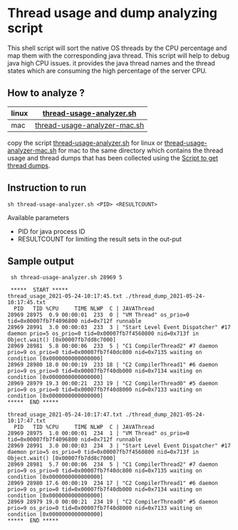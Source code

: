 # Thread usage and dump analyzing script

This shell script will sort the native OS threads by the CPU percentage and map them with the corresponding java thread. 
This script will help to debug java high CPU issues. it provides the java thread names and the thread states which are 
consuming the high percentage of the server CPU. 

## How to analyze ?

linux | [thread-usage-analyzer.sh](thread-usage-analyzer.sh) | 
-------- | -------- | 
mac | [thread-usage-analyzer-mac.sh](thread-usage-analyzer-mac.sh) | 



copy the script [thread-usage-analyzer.sh](thread-usage-analyzer.sh) for linux or [thread-usage-analyzer-mac.sh](thread-usage-analyzer-mac.sh) for mac to the same directory which contains the thread usage and thread dumps that has been collected using the
[Script to get thread dumps](../../scripts-and-commands/thread-dump/).

## Instruction to run


```sh thread-usage-analyzer.sh <PID> <RESULTCOUNT>```
  
Available parameters

- PID for java process ID
- RESULTCOUNT for limiting the result sets in the out-put 

## Sample output
```
 sh thread-usage-analyzer.sh 28969 5
 
 *****  START ***** 
thread_usage_2021-05-24-10:17:45.txt ./thread_dump_2021-05-24-10:17:45.txt
  PID   TID %CPU     TIME NLWP  C | JAVAThread 
28969 28975  0.9 00:00:01  233  0 | "VM Thread" os_prio=0 tid=0x00007fb7f4096800 nid=0x712f runnable 
28969 28991  3.0 00:00:03  233  3 | "Start Level Event Dispatcher" #17 daemon prio=5 os_prio=0 tid=0x00007fb7f4560800 nid=0x713f in Object.wait() [0x00007fb7dd8c7000]
28969 28981  5.8 00:00:06  233  5 | "C1 CompilerThread2" #7 daemon prio=9 os_prio=0 tid=0x00007fb7f40dc800 nid=0x7135 waiting on condition [0x0000000000000000]
28969 28980 18.0 00:00:19  233 18 | "C2 CompilerThread1" #6 daemon prio=9 os_prio=0 tid=0x00007fb7f40db000 nid=0x7134 waiting on condition [0x0000000000000000]
28969 28979 19.3 00:00:21  233 19 | "C2 CompilerThread0" #5 daemon prio=9 os_prio=0 tid=0x00007fb7f40d8000 nid=0x7133 waiting on condition [0x0000000000000000]
*****  END ***** 

thread_usage_2021-05-24-10:17:47.txt ./thread_dump_2021-05-24-10:17:47.txt
  PID   TID %CPU     TIME NLWP  C | JAVAThread 
28969 28975  1.0 00:00:01  234  1 | "VM Thread" os_prio=0 tid=0x00007fb7f4096800 nid=0x712f runnable 
28969 28991  3.0 00:00:03  234  3 | "Start Level Event Dispatcher" #17 daemon prio=5 os_prio=0 tid=0x00007fb7f4560800 nid=0x713f in Object.wait() [0x00007fb7dd8c7000]
28969 28981  5.7 00:00:06  234  5 | "C1 CompilerThread2" #7 daemon prio=9 os_prio=0 tid=0x00007fb7f40dc800 nid=0x7135 waiting on condition [0x0000000000000000]
28969 28980 17.6 00:00:19  234 17 | "C2 CompilerThread1" #6 daemon prio=9 os_prio=0 tid=0x00007fb7f40db000 nid=0x7134 waiting on condition [0x0000000000000000]
28969 28979 19.0 00:00:21  234 19 | "C2 CompilerThread0" #5 daemon prio=9 os_prio=0 tid=0x00007fb7f40d8000 nid=0x7133 waiting on condition [0x0000000000000000]
*****  END ***** 

```

